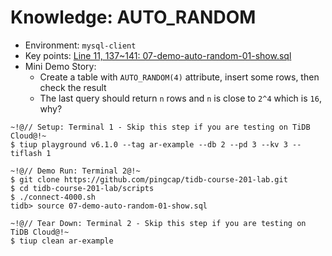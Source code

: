 # Knowledge: AUTO_RANDOM
+ Environment: `mysql-client`
+ Key points:
[Line 11, 137~141: 07-demo-auto-random-01-show.sql](https://github.com/pingcap/tidb-course-201-lab/blob/master/scripts/07-demo-auto-random-01-show.sql)
+ Mini Demo Story:
  + Create a table with `AUTO_RANDOM(4)` attribute, insert some rows, then check the result
  + The last query should return `n` rows and `n` is close to `2^4` which is `16`, why?
```
~!@// Setup: Terminal 1 - Skip this step if you are testing on TiDB Cloud@!~
$ tiup playground v6.1.0 --tag ar-example --db 2 --pd 3 --kv 3 --tiflash 1

~!@// Demo Run: Terminal 2@!~
$ git clone https://github.com/pingcap/tidb-course-201-lab.git
$ cd tidb-course-201-lab/scripts
$ ./connect-4000.sh
tidb> source 07-demo-auto-random-01-show.sql

~!@// Tear Down: Terminal 2 - Skip this step if you are testing on TiDB Cloud@!~
$ tiup clean ar-example
```